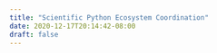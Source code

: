 ```yaml
---
title: "Scientific Python Ecosystem Coordination"
date: 2020-12-17T20:14:42-08:00
draft: false
---
```


